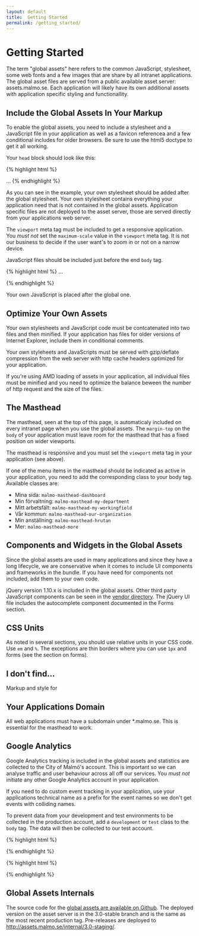 ```yaml
---
layout: default
title:  Getting Started
permalink: /getting_started/
---
```


# Getting Started

The term "global assets" here refers to the common JavaScript, stylesheet, some web fonts and a few images that are share by all intranet applications. The global asset files are served from a public available asset server: assets.malmo.se. Each application will likely have its own additional assets with application specific styling and functionallity.

## Include the Global Assets In Your Markup
To enable the global assets, you need to include a stylesheet and a JavaScript file in your application as well as a favicon referencea and a few conditional includes for older browsers. Be sure to use the html5 doctype to get it all working.

Your `head` block should look like this:

{% highlight html %}
<!DOCTYPE html>
<html>
  <head>
    <meta charset='utf-8'/>
    <meta content='width=device-width, initial-scale=1.0' name='viewport'/>
    <meta content='IE=edge' http-equiv='X-UA-Compatible'/>
    <title>Your Applications Title</title>
    <!--[if lte IE 8]><script src='//assets.malmo.se/internal/3.0/html5shiv-printshiv.js' type='text/javascript'></script><![endif]-->
    <link href='//assets.malmo.se/internal/3.0/malmo.css' media='all' rel='stylesheet' type='text/css'/>
    <!--[if lte IE 7]><link href='//assets.malmo.se/internal/3.0/legacy/ie7.css' media='all' rel='stylesheet' type='text/css'/><![endif]-->
    <link rel='stylesheet' href='/your_own_stylesheet.css'>
    <link rel='icon' type='image/x-icon' href='//assets.malmo.se/internal/3.0/favicon.ico'/>
  </head>
  <body>
    ...
{% endhighlight %}

As you can see in the example, your own stylesheet should be added after the global stylesheet. Your own stylesheet contains everything your application need that is not contained in the global assets. Application specific files are not deployed to the asset server, those are served directly from your applications web server.

The `viewport` meta tag must be included to get a responsive application. You *must not* set the `maximum-scale` value in the `viewport` meta tag. It is not our business to decide if the user want's to zoom in or not on a narrow device.

JavaScript files should be included just before the end `body` tag.

{% highlight html %}
    ...
    <script src='//assets.malmo.se/internal/3.0/malmo.js'></script>
    <script src='/your_own_javascripts.js'></script>
  </body>
</html>
{% endhighlight %}

Your own JavaScript is placed after the global one.

## Optimize Your Own Assets
Your own stylesheets and JavaScript code must be contcatenated into two files and then minified. If your application has files for older versions of Internet Explorer, include them in conditional comments.

Your own styleheets and JavaScripts must be served with gzip/deflate compression from the web server with http cache headers optimized for your application.

If you're using AMD loading of assets in your application, all individual files must be minified and you need to optimize the balance beween the number of http request and the size of the files.

## The Masthead
The masthead, seen at the top of this page, is automaticaly included on every intranet page when you use the global assets. The `margin-top` on the `body` of your application must leave room for the masthead that has a fixed position on wider viewports.

The masthead is responsive and you must set the `viewport` meta tag in your application (see above).

If one of the menu items in the masthead should be indicated as active in your application, you need to add the corresponding class to your body tag. Available classes are:

* Mina sida: `malmo-masthead-dashboard`
* Min förvaltning: `malmo-masthead-my-department`
* Mitt arbetsfält: `malmo-masthead-my-workingfield`
* Vår kommun: `malmo-masthead-our-organization`
* Min anställning: `malmo-masthead-hrutan`
* Mer: `malmo-masthead-more`


## Components and Widgets in the Global Assets
Since the global assets are used in many applications and since they have a long lifecycle, we are conservative when it comes to include UI components and frameworks in the bundle. If you have need for components not included, add them to your own code.

jQuery version 1.10.x is included in the global assets. Other third party JavaScript components can be seen in the [vendor directory](https://github.com/malmostad/intranet-assets/tree/master/vendor/assets/). The jQuery UI file includes the autocomplete component documented in the Forms section.

## CSS Units
As noted in several sections, you should use relative units in your CSS code. Use `em` and `%`. The exceptions are thin borders where you can use `1px` and forms (see the section on forms).

## I don't find...
Markup and style for 



## Your Applications Domain
All web applications must have a subdomain under *.malmo.se. This is essential for the masthead to work.

## Google Analytics
Google Analytics tracking is included in the global assets and statistics are collected to the City of Malmö's account. This is important so we can analyse traffic and user behaviour across all off our services. You *must not* initiate any other Google Analytics account in your application.

If you need to do custom event tracking in your application, use your applications technical name as a prefix for the event names so we don't get events with colliding names.

To prevent data from your development and test environments to be collected in the production account, add a `development` or `test` class to the `body` tag. The data will then be collected to our test account.

{% highlight html %}
<body class='development'>
{% endhighlight %}

{% highlight html %}
<body class='test'>
{% endhighlight %}

## Global Assets Internals
The source code for the [global assets are available on Github](https://github.com/malmostad/intranet-assets). The deployed version on the asset server is in the 3.0-stable branch and is the same as the most recent production tag. Pre-releases are deployed to http://assets.malmo.se/internal/3.0-staging/.
